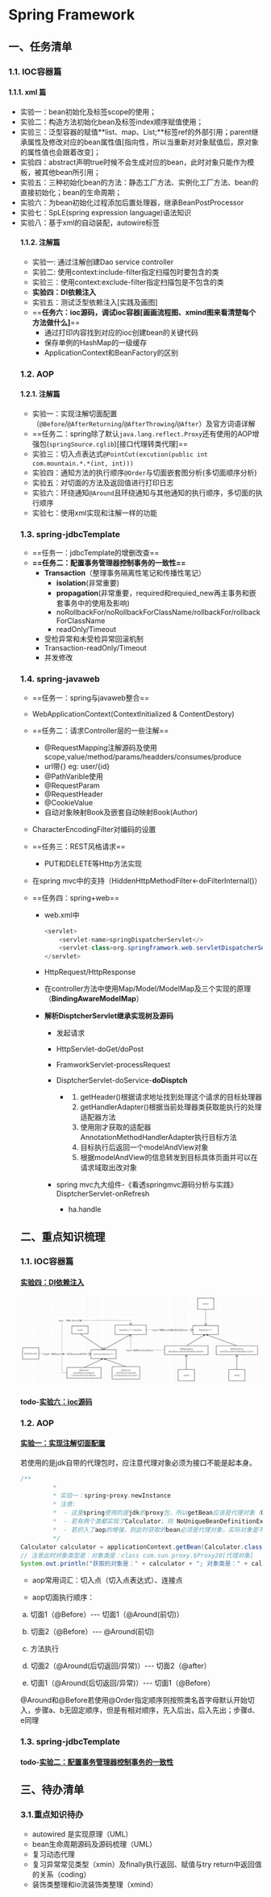 # Spring Framework

## 一、任务清单

### 1.1. IOC容器篇
#### 1.1.1. xml 篇

- 实验一：bean初始化及标签scope的使用；
- 实验二：构造方法初始化bean及标签index顺序赋值使用；
- 实验三：泛型容器的赋值**list、map、List<Object>;**标签ref的外部引用；parent继承属性及修改对应的bean属性值[指向性，所以当重新对对象赋值后，原对象的属性值也会跟着改变]；
- 实验四：abstract声明true时候不会生成对应的bean，此时对象只能作为模板，被其他bean所引用；
- 实验五：三种初始化bean的方法：静态工厂方法、实例化工厂方法、bean的直接初始化；bean的生命周期；
- 实验六：为bean初始化过程添加后置处理器，继承BeanPostProcessor
- 实验七：SpLE(spring expression language)语法知识
- 实验八：基于xml的自动装配，autowire标签

#### 1.1.2. 注解篇

- 实验一: 通过注解创建Dao service controller
- 实验二: 使用context:include-filter指定扫描包时要包含的类
- 实验三：使用context:exclude-filter指定扫描包是不包含的类
- <a name="1.1.2实验四">**实验四：DI依赖注入**</a>
- 实验五：测试泛型依赖注入[实践及画图]
- <a name="ioc源码">==**任务六：ioc源码，调试ioc容器[画画流程图、xmind图来看清楚每个方法做什么]**==</a>
  - 通过打印内容找到对应的ioc创建bean的关键代码
  - 保存单例的HashMap的一级缓存
  - ApplicationContext和BeanFactory的区别

### 1.2. AOP

#### 1.2.1. 注解篇

- <a name="实现注解切面配置">实验一：实现注解切面配置（`@Before`/`@AfterReturning`/`@AfterThrowing`/`@After`）及官方词语详解</a>
- ==任务二：spring除了默认`java.lang.reflect.Proxy`还有使用的AOP增强包(`springSource.cglib`)[接口代理转类代理]==
- 实验三：切入点表达式`@PointCut(excution(public int com.mountain.*.*(int, int)))`
- 实验四：通知方法的执行顺序`@Order`与切面嵌套图分析(多切面顺序分析)
- 实验五：对切面的方法及返回值进行打印日志
- <a name="环绕通知">实验六：环绕通知`@Around`且环绕通知与其他通知的执行顺序，多切面的执行顺序</a>
- 实验七：使用xml实现和注解一样的功能

### 1.3. spring-jdbcTemplate

- ==任务一：jdbcTemplate的增删改查==
- <a name="事务管理">**==任务二：配置事务管理器控制事务的一致性==**</a>
  - **Transaction**（整理事务隔离性笔记和传播性笔记）
    - **isolation**(非常重要)
    - **propagation**(非常重要，required和requied_new再主事务和嵌套事务中的使用及影响)
    - noRollbackFor/noRollbackForClassName/rollbackFor/rollbackForClassName
    - readOnly/Timeout
  - 受检异常和未受检异常回滚机制
  - Transaction-readOnly/Timeout
  - 并发修改

### 1.4. spring-javaweb

- ==任务一：spring与javaweb整合==
  
- WebApplicationContext(ContextInitialized & ContentDestory)
  
- ==任务二：请求Controller层的一些注解==
  
  - @RequestMapping注解源码及使用scope,value/method/params/headders/consumes/produce
  - url带{} eg: user/{id}
  - @PathVarible使用
  - @RequestParam
  - @RequestHeader
  - @CookieValue
  - 自动对象映射Book及嵌套自动映射Book(Author)
- CharacterEncodingFilter对编码的设置
  
- ==任务三：REST风格请求==
  
  - PUT和DELETE等Http方法实现
- 在spring mvc中的支持（HiddenHttpMethodFilter<-doFilterInternal()）
  
- ==任务四：spring+web==

  - web.xml中

    ```java
    <servlet> 
    	<servlet-name>springDispatcherServlet</>
    	<servlet-class>org.springframwork.web.servletDispatcherServlet
    </servlet>
    ```

  - HttpRequest/HttpResponse

  - 在controller方法中使用Map/Model/ModelMap及三个实现的原理（**BindingAwareModelMap**）

  - **解析DisptcherServlet继承实现树及源码**

    - 发起请求
    - HttpServlet-doGet/doPost
    - FramworkServlet-processRequest
    - DisptcherServlet-doService-**doDisptch**
      - 1. getHeader()根据请求地址找到处理这个请求的目标处理器
        2. getHandlerAdapter()根据当前处理器类获取能执行的处理适配器方法
        3. 使用刚才获取的适配器AnnotationMethodHandlerAdapter执行目标方法
        4. 目标执行后返回一个modelAndView对象
        5. 根据modelAndView的信息转发到目标具体页面并可以在请求域取出改对象

    - spring mvc九大组件-《看透springmvc源码分析与实践》DisptcherServlet-onRefresh
      - ha.handle

## 二、重点知识梳理

### 1.1. IOC容器篇

####  [实验四：DI依赖注入](#1.1.2实验四)

![spring-泛型类调用](image\spring-泛型类调用.png)

####  todo-[实验六：ioc源码](#ioc源码)

### 1.2. AOP

#### [实验一：实现注解切面配置](#实现注解切面配置)

​	若使用的是jdk自带的代理包时，应注意代理对象必须为接口不能是起本身。

```java
/**
         *
         * 实验一：spring+proxy.newInstance
         * 注意:
         *  - 这里spring使用的是jdk的proxy包，所以getBean应该是代理对象（Calculator）而不是实际对象（MyCalculator），否则报错，
         *  - 若有两个类都实现了Calculator，则 NoUniqueBeanDefinitionException: No qualifying bean of type 'com.mountain.service.Calculator' available: expected single matching bean but found 2: myAOtherCalculator,myCalculator
         *  - 若织入了aop的增强，则此时获取的bean必须是代理对象，实际对象是不能通过BeanFactory的getName/getType来获取得到的
         */
Calculator calculator = applicationContext.getBean(Calculator.class);
// 注意此时对象类型是：对象类是：class com.sun.proxy.$Proxy20[代理对象]
System.out.println("获取的对象是：" + calculator + "; 对象类是：" + calculator.getClass());
```

- aop常用词汇：切入点（切入点表达式）、连接点

- aop切面执行顺序：

​		a. 切面1（@Before）--- 切面1（@Around(前切)）

​		b. 切面2（@Before）--- @Around(前切)

​		c. 方法执行 

​		d. 切面2（@Around(后切返回/异常)）--- 切面2（@after）

​		e. 切面1（@Around(后切返回/异常)）--- 切面1（@Before）

​		@Around和@Before若使用@Order指定顺序则按照类名首字母默认开始切入，步骤a、b无固定顺序，但是有相对顺序，先入后出，后入先出；步骤d、e同理

### 1.3. spring-jdbcTemplate

#### todo-[实验二：配置事务管理器控制事务的一致性](#事务管理)



## 三、待办清单

### 3.1.重点知识待办

- autowired 是实现原理（UML）
- bean生命周期源码及源码梳理（UML）
- 复习动态代理
- 复习异常常见类型（xmin）及finally执行返回、赋值与try return中返回值的关系（coding）
- 装饰类整理和io流装饰类整理（xmind）
